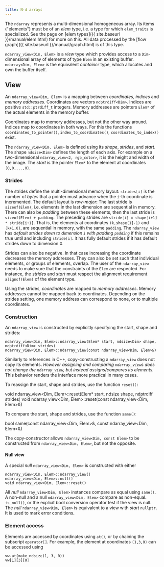 ```yaml
---
title: N-d arrays
---
```


The `ndarray` represents a multi-dimensional homogeneous array. Its items ("elements") must be of an _elem_ type, i.e.
a type for which `elem_traits` is specialized. See the page on [elem types]({{ site.baseurl }}/manual/elem.html) for
more on this. All data processed by the [flow graph]({{ site.baseurl }}/manual/graph.html) is of this type.

`ndarray_view<Dim, Elem>` is a _view_ type which provides access to a `Dim`-dimensional array of elements of type `Elem`
in an existing buffer. `ndarray<Dim, Elem>` is the equivalent _container_ type, which allocates and own the buffer
itself.

## View
An `ndarray_view<Dim, Elem>` is a mapping between _coordinates_, _indices_ and _memory addresses_. Coordinates are
vectors `ndptrdiff<Dim>`. Indices are positive `std::ptrdiff_t` integers. Memory addresses are pointers `Elem*` of the
actual elements in the memory buffer.

Coordinates map to memory addresses, but not the other way around. Indices map to coordinates in both ways. For this
the functions `coordinates_to_pointer()`, `index_to_coordinates()`, `coordinates_to_index()` exist.

The `ndarray_view<Dim, Elem>` is defined using its _shape_, _strides_, and _start_. The shape `ndsize<Dim>` defines the
length of each axis. For example on a two-dimensional `ndarray_view<2, rgb_color>`, it is the height and width of the
image. The _start_ is the pointer `Elem*` to the element at coordinates `(0,0,...,0)`.

### Strides
The strides define the multi-dimensional memory layout: `strides[i]` is the number of _bytes_ that a pointer must
advance when the `i`-th coordinate is incremented. The default layout is _row-major_: The last stride is `sizeof(Elem)`,
i.e. elements in the last dimension are sequential in memory. There can also be _padding_ between these elements,
then the last stride is `sizeof(Elem) + padding`. The preceding strides are `stride[i] = shape[i+1] * stride[i+1]`.
That is, the elements at coordinates `(k,shape[1]-1)` and `(k+1,0)`, are sequential in memory, with the same `padding`.
The `ndarray_view` has _default strides down to dimension `i` with padding `padding`_ if this remains true until and
including `stride[i]`. It has fully default strides if it has default strides down to dimension 0.

Strides can also be negative. In that case increasing the coordinate decreases the memory addresses. They can also be
set such that individual elements, or groups of elements, overlap. The user of the `ndarray_view` needs to make sure
that the constraints of the `Elem` are respected. For instance, the _strides_ and _start_ must respect the alignment
requirement `alignof(Elem)` of the element type.

Using the strides, _coordinates_ are mapped to _memory addresses_. Memory addresses cannot be mapped back to
coordinates. Depending on the strides setting, one memory address can correspond to none, or to multiple coordinates.

### Construction
An `ndarray_view` is constructed by explicitly specifying the start, shape and strides:

    ndarray_view<Dim, Elem>::ndarray_view(Elem* start, ndsize<Dim> shape, ndptrdiff<Dim> strides)
    ndarray_view<Dim, Elem>::ndarray_view(const ndarray_view<Dim, Elem>&)

Similarly to references in C++, copy-constructing a `ndarray_view` does not copy its elements. *However assigning and
comparing `ndarray_view`s does not change the `ndarray_view`, but instead assigns/compares its elements.* This behavior
renders the interface more practical in many cases.

To reassign the start, shape and strides, use the function `reset()`:

   void ndarray_view<Dim, Elem>::reset(Elem* start, ndsize<Dim> shape, ndptrdiff<Dim> strides)
   void ndarray_view<Dim, Elem>::reset(const ndarray_view<Dim, Elem>&)

To compare the start, shape and strides, use the function `same()`:

   bool same(const ndarray_view<Dim, Elem>&, const ndarray_view<Dim, Elem>&)

The copy-constructor allows `ndarray_view<Dim, const Elem>` to be constructed from `ndarray_view<Dim, Elem>`, but not
the opposite.

#### Null view
A special _null_ `ndarray_view<Dim, Elem>` is constructed with either

    ndarray_view<Dim, Elem>::ndarray_view()
    ndarray_view<Dim, Elem>::null()
    void ndarray_view<Dim, Elem>::reset()

All _null_ `ndarray_view<Dim, Elem>` instances compare as equal using `same()`. A non-null and a null
`ndarray_view<Dim, Elem>` compare as non-equal. `is_null()`, or the explicit bool conversion operator test if the
view is null. The _null_ `ndarray_view<Dim, Elem>` is equivalent to a view with _start_ `nullptr`. It is used to mark
error conditions.


### Element access
Elements are accessed by coordinates using `at()`, or by chaining the subscript `operator[]`. For example, the element
at coordinates `(1,3,0)` can be accessed using

    vw.at(make_ndsize(1, 3, 0))
    vw[1][3][0]

